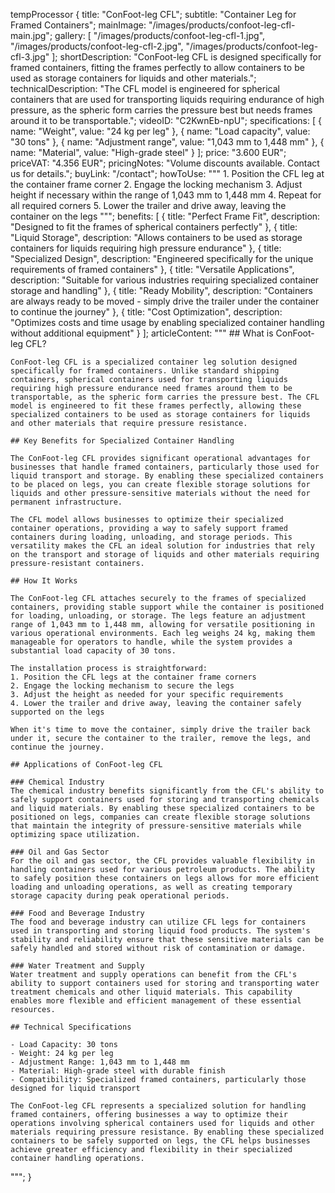 tempProcessor {
  title: "ConFoot-leg CFL";
  subtitle: "Container Leg for Framed Containers";
  mainImage: "/images/products/confoot-leg-cfl-main.jpg";
  gallery: [
    "/images/products/confoot-leg-cfl-1.jpg",
    "/images/products/confoot-leg-cfl-2.jpg",
    "/images/products/confoot-leg-cfl-3.jpg"
  ];
  shortDescription: "ConFoot-leg CFL is designed specifically for framed containers, fitting the frames perfectly to allow containers to be used as storage containers for liquids and other materials.";
  technicalDescription: "The CFL model is engineered for spherical containers that are used for transporting liquids requiring endurance of high pressure, as the spheric form carries the pressure best but needs frames around it to be transportable.";
  videoID: "C2KwnEb-npU";
  specifications: [
    { name: "Weight", value: "24 kg per leg" },
    { name: "Load capacity", value: "30 tons" },
    { name: "Adjustment range", value: "1,043 mm to 1,448 mm" },
    { name: "Material", value: "High-grade steel" }
  ];
  price: "3.600 EUR";
  priceVAT: "4.356 EUR";
  pricingNotes: "Volume discounts available. Contact us for details.";
  buyLink: "/contact";
  howToUse: """
    1. Position the CFL leg at the container frame corner
    2. Engage the locking mechanism
    3. Adjust height if necessary within the range of 1,043 mm to 1,448 mm
    4. Repeat for all required corners
    5. Lower the trailer and drive away, leaving the container on the legs
  """;
  benefits: [
    { title: "Perfect Frame Fit", description: "Designed to fit the frames of spherical containers perfectly" },
    { title: "Liquid Storage", description: "Allows containers to be used as storage containers for liquids requiring high pressure endurance" },
    { title: "Specialized Design", description: "Engineered specifically for the unique requirements of framed containers" },
    { title: "Versatile Applications", description: "Suitable for various industries requiring specialized container storage and handling" },
    { title: "Ready Mobility", description: "Containers are always ready to be moved - simply drive the trailer under the container to continue the journey" },
    { title: "Cost Optimization", description: "Optimizes costs and time usage by enabling specialized container handling without additional equipment" }
  ];
  articleContent: """
    ## What is ConFoot-leg CFL?

    ConFoot-leg CFL is a specialized container leg solution designed specifically for framed containers. Unlike standard shipping containers, spherical containers used for transporting liquids requiring high pressure endurance need frames around them to be transportable, as the spheric form carries the pressure best. The CFL model is engineered to fit these frames perfectly, allowing these specialized containers to be used as storage containers for liquids and other materials that require pressure resistance.

    ## Key Benefits for Specialized Container Handling

    The ConFoot-leg CFL provides significant operational advantages for businesses that handle framed containers, particularly those used for liquid transport and storage. By enabling these specialized containers to be placed on legs, you can create flexible storage solutions for liquids and other pressure-sensitive materials without the need for permanent infrastructure.

    The CFL model allows businesses to optimize their specialized container operations, providing a way to safely support framed containers during loading, unloading, and storage periods. This versatility makes the CFL an ideal solution for industries that rely on the transport and storage of liquids and other materials requiring pressure-resistant containers.

    ## How It Works

    The ConFoot-leg CFL attaches securely to the frames of specialized containers, providing stable support while the container is positioned for loading, unloading, or storage. The legs feature an adjustment range of 1,043 mm to 1,448 mm, allowing for versatile positioning in various operational environments. Each leg weighs 24 kg, making them manageable for operators to handle, while the system provides a substantial load capacity of 30 tons.

    The installation process is straightforward:
    1. Position the CFL legs at the container frame corners
    2. Engage the locking mechanism to secure the legs
    3. Adjust the height as needed for your specific requirements
    4. Lower the trailer and drive away, leaving the container safely supported on the legs

    When it's time to move the container, simply drive the trailer back under it, secure the container to the trailer, remove the legs, and continue the journey.

    ## Applications of ConFoot-leg CFL

    ### Chemical Industry
    The chemical industry benefits significantly from the CFL's ability to safely support containers used for storing and transporting chemicals and liquid materials. By enabling these specialized containers to be positioned on legs, companies can create flexible storage solutions that maintain the integrity of pressure-sensitive materials while optimizing space utilization.

    ### Oil and Gas Sector
    For the oil and gas sector, the CFL provides valuable flexibility in handling containers used for various petroleum products. The ability to safely position these containers on legs allows for more efficient loading and unloading operations, as well as creating temporary storage capacity during peak operational periods.

    ### Food and Beverage Industry
    The food and beverage industry can utilize CFL legs for containers used in transporting and storing liquid food products. The system's stability and reliability ensure that these sensitive materials can be safely handled and stored without risk of contamination or damage.

    ### Water Treatment and Supply
    Water treatment and supply operations can benefit from the CFL's ability to support containers used for storing and transporting water treatment chemicals and other liquid materials. This capability enables more flexible and efficient management of these essential resources.

    ## Technical Specifications

    - Load Capacity: 30 tons
    - Weight: 24 kg per leg
    - Adjustment Range: 1,043 mm to 1,448 mm
    - Material: High-grade steel with durable finish
    - Compatibility: Specialized framed containers, particularly those designed for liquid transport

    The ConFoot-leg CFL represents a specialized solution for handling framed containers, offering businesses a way to optimize their operations involving spherical containers used for liquids and other materials requiring pressure resistance. By enabling these specialized containers to be safely supported on legs, the CFL helps businesses achieve greater efficiency and flexibility in their specialized container handling operations.
  """;
}